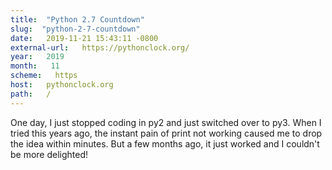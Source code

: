 ```yaml
---
title:  "Python 2.7 Countdown" 
slug:  "python-2-7-countdown" 
date:   2019-11-21 15:43:11 -0800 
external-url:   https://pythonclock.org/ 
year:   2019 
month:   11 
scheme:   https 
host:   pythonclock.org 
path:   / 
---
```


One day, I just stopped coding in py2 and just switched over to py3. When I tried this years ago, the instant pain of print not working caused me to drop the idea within minutes. But a few months ago, it just worked and I couldn't be more delighted!